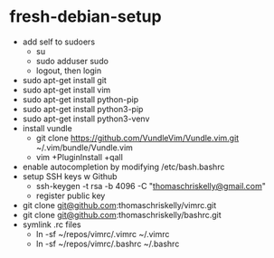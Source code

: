 # fresh-debian-setup

- add self to sudoers
  - su
  - sudo adduser <username> sudo
  - logout, then login
- sudo apt-get install git
- sudo apt-get install vim
- sudo apt-get install python-pip
- sudo apt-get install python3-pip
- sudo apt-get install python3-venv
- install vundle
  - git clone https://github.com/VundleVim/Vundle.vim.git ~/.vim/bundle/Vundle.vim
  - vim +PluginInstall +qall
- enable autocompletion by modifying /etc/bash.bashrc
- setup SSH keys w Github
  - ssh-keygen -t rsa -b 4096 -C "thomaschriskelly@gmail.com"
  - register public key
- git clone git@github.com:thomaschriskelly/vimrc.git
- git clone git@github.com:thomaschriskelly/bashrc.git
- symlink .rc files
  - ln -sf ~/repos/vimrc/.vimrc ~/.vimrc
  - ln -sf ~/repos/vimrc/.bashrc ~/.bashrc

